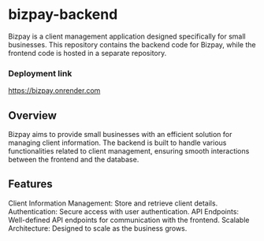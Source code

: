 # bizpay-backend
Bizpay is a client management application designed specifically for small businesses. This repository contains the backend code for Bizpay, while the frontend code is hosted in a separate repository.

### Deployment link
https://bizpay.onrender.com

## Overview
Bizpay aims to provide small businesses with an efficient solution for managing client information. The backend is built to handle various functionalities related to client management, ensuring smooth interactions between the frontend and the database.

## Features
Client Information Management: Store and retrieve client details.
Authentication: Secure access with user authentication.
API Endpoints: Well-defined API endpoints for communication with the frontend.
Scalable Architecture: Designed to scale as the business grows.

